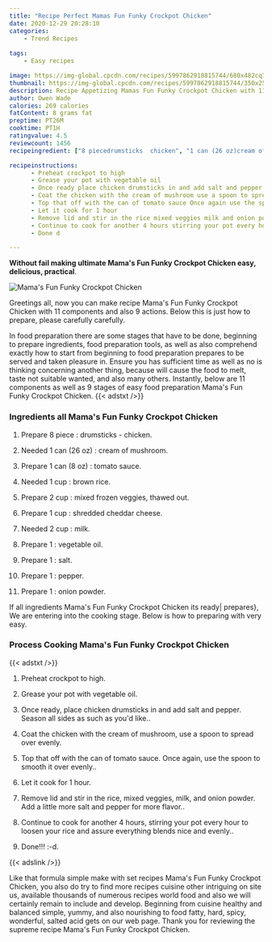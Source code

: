 ```yaml
---
title: "Recipe Perfect Mamas Fun Funky Crockpot Chicken"
date: 2020-12-29 20:28:10
categories:
    - Trend Recipes
    
tags:
    - Easy recipes

image: https://img-global.cpcdn.com/recipes/5997862918815744/680x482cq70/mamas-fun-funky-crockpot-chicken-recipe-main-photo.jpg
thumbnail: https://img-global.cpcdn.com/recipes/5997862918815744/350x250cq70/mamas-fun-funky-crockpot-chicken-recipe-main-photo.jpg
description: Recipe Appetizing Mamas Fun Funky Crockpot Chicken with 11 ingredients and 9 stages of easy cooking.
author: Owen Wade
calories: 269 calories
fatContent: 8 grams fat
preptime: PT26M
cooktime: PT1H
ratingvalue: 4.5
reviewcount: 1456
recipeingredient: ["8 piecedrumsticks  chicken", "1 can (26 oz)cream of mushroom", "1 can (8 oz)tomato sauce", "1 cupbrown rice", "2 cupmixed frozen veggies thawed out", "1 cupshredded cheddar cheese", "2 cupmilk", "1vegetable oil", "1salt", "1pepper", "1onion powder"]

recipeinstructions: 
      - Preheat crockpot to high 
      - Grease your pot with vegetable oil 
      - Once ready place chicken drumsticks in and add salt and pepper Season all sides as such as youd like 
      - Coat the chicken with the cream of mushroom use a spoon to spread over evenly 
      - Top that off with the can of tomato sauce Once again use the spoon to smooth it over evenly 
      - Let it cook for 1 hour 
      - Remove lid and stir in the rice mixed veggies milk and onion powder Add a little more salt and pepper for more flavor 
      - Continue to cook for another 4 hours stirring your pot every hour to loosen your rice and assure everything blends nice and evenly 
      - Done d

---
```




**Without fail making ultimate Mama&#39;s Fun Funky Crockpot Chicken easy, delicious, practical**. 


![Mama&#39;s Fun Funky Crockpot Chicken](https://img-global.cpcdn.com/recipes/5997862918815744/680x482cq70/mamas-fun-funky-crockpot-chicken-recipe-main-photo.jpg "Mama&#39;s Fun Funky Crockpot Chicken")




Greetings all, now you can make recipe Mama&#39;s Fun Funky Crockpot Chicken with 11 components and also 9 actions. Below this is just how to prepare, please carefully carefully.

In food preparation there are some stages that have to be done, beginning to prepare ingredients, food preparation tools, as well as also comprehend exactly how to start from beginning to food preparation prepares to be served and taken pleasure in. Ensure you has sufficient time as well as no is thinking concerning another thing, because will cause the food to melt, taste not suitable wanted, and also many others. Instantly, below are 11 components as well as 9 stages of easy food preparation Mama&#39;s Fun Funky Crockpot Chicken.
{{< adstxt />}}

### Ingredients all Mama&#39;s Fun Funky Crockpot Chicken


1. Prepare 8 piece : drumsticks - chicken.

1. Needed 1 can (26 oz) : cream of mushroom.

1. Prepare 1 can (8 oz) : tomato sauce.

1. Needed 1 cup : brown rice.

1. Prepare 2 cup : mixed frozen veggies, thawed out.

1. Prepare 1 cup : shredded cheddar cheese.

1. Needed 2 cup : milk.

1. Prepare 1 : vegetable oil.

1. Prepare 1 : salt.

1. Prepare 1 : pepper.

1. Prepare 1 : onion powder.



If all ingredients Mama&#39;s Fun Funky Crockpot Chicken its ready| prepares}, We are entering into the cooking stage. Below is how to preparing with very easy.

### Process Cooking Mama&#39;s Fun Funky Crockpot Chicken

{{< adstxt />}}


1. Preheat crockpot to high.



1. Grease your pot with vegetable oil.



1. Once ready, place chicken drumsticks in and add salt and pepper. Season all sides as such as you&#39;d like..



1. Coat the chicken with the cream of mushroom, use a spoon to spread over evenly.



1. Top that off with the can of tomato sauce. Once again, use the spoon to smooth it over evenly..



1. Let it cook for 1 hour.



1. Remove lid and stir in the rice, mixed veggies, milk, and onion powder. Add a little more salt and pepper for more flavor..



1. Continue to cook for another 4 hours, stirring your pot every hour to loosen your rice and assure everything blends nice and evenly..



1. Done!!! :-d.





{{< adslink />}}

Like that formula simple make with set recipes Mama&#39;s Fun Funky Crockpot Chicken, you also do try to find more recipes cuisine other intriguing on site us, available thousands of numerous recipes world food and also we will certainly remain to include and develop. Beginning from cuisine healthy and balanced simple, yummy, and also nourishing to food fatty, hard, spicy, wonderful, salted acid gets on our web page. Thank you for reviewing the supreme recipe Mama&#39;s Fun Funky Crockpot Chicken.
